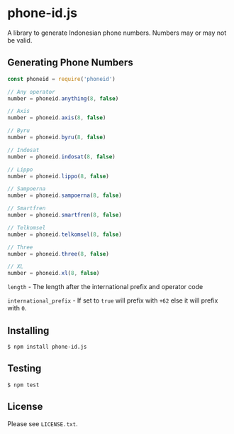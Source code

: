 # phone-id.js

A library to generate Indonesian phone numbers. Numbers may or may not be valid.

## Generating Phone Numbers

```javascript
const phoneid = require('phoneid')

// Any operator
number = phoneid.anything(8, false)

// Axis
number = phoneid.axis(8, false)

// Byru
number = phoneid.byru(8, false)

// Indosat
number = phoneid.indosat(8, false)

// Lippo
number = phoneid.lippo(8, false)

// Sampoerna
number = phoneid.sampoerna(8, false)

// Smartfren
number = phoneid.smartfren(8, false)

// Telkomsel
number = phoneid.telkomsel(8, false)

// Three
number = phoneid.three(8, false)

// XL
number = phoneid.xl(8, false)
```

`length` - The length after the international prefix and operator code

`international_prefix` - If set to `true` will prefix with `+62` else it will prefix with `0`.

## Installing

```
$ npm install phone-id.js
```

## Testing

```
$ npm test
```

## License

Please see `LICENSE.txt`.